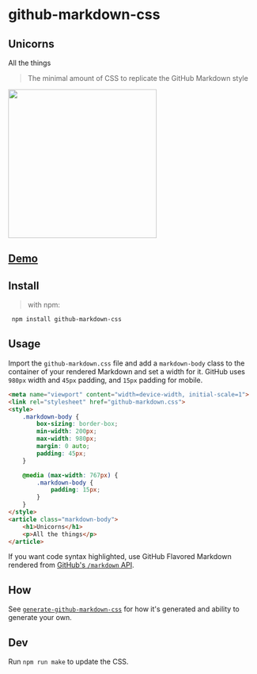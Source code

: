# github-markdown-css

<meta name="viewport" content="width=device-width, initial-scale=1">
<link rel="stylesheet" href="github-markdown.css">
<style>
.markdown-body .octicon {
  display: inline-block;
  fill: currentColor;
  vertical-align: text-bottom;
}

.markdown-body .anchor {
  float: left;
  line-height: 1;
  margin-left: 20px;
  padding-right: 4px;
}

.markdown-body .anchor:focus {
  outline: none;
}

.markdown-body h1 .octicon-link,
.markdown-body h2 .octicon-link,
.markdown-body h3 .octicon-link,
.markdown-body h4 .octicon-link,
.markdown-body h5 .octicon-link,
.markdown-body h6 .octicon-link {
  color: #1b1f23;
  vertical-align: middle;
  visibility: hidden;
}

.markdown-body h1:hover .anchor,
.markdown-body h2:hover .anchor,
.markdown-body h3:hover .anchor,
.markdown-body h4:hover .anchor,
.markdown-body h5:hover .anchor,
.markdown-body h6:hover .anchor {
  text-decoration:capitalize;
}

.markdown-body h1:hover .anchor .octicon-link,
.markdown-body h2:hover .anchor .octicon-link,
.markdown-body h3:hover .anchor .octicon-link,
.markdown-body h4:hover .anchor .octicon-link,
.markdown-body h5:hover .anchor .octicon-link,
.markdown-body h6:hover .anchor .octicon-link {
  visibility: visible;
}

.markdown-body h1:hover .anchor .octicon-link:before,
.markdown-body h2:hover .anchor .octicon-link:before,
.markdown-body h3:hover .anchor .octicon-link:before,
.markdown-body h4:hover .anchor .octicon-link:before,
.markdown-body h5:hover .anchor .octicon-link:before,
.markdown-body h6:hover .anchor .octicon-link:before {
  width: 16px;
  height: 16px;
  content: ' ';
  display: inline-block;
  background-image: url("data:image/svg+xml,%3Csvg xmlns='http://www.w3.org/2000/svg' viewBox='0 0 16 16' version='1.1' width='16' height='16' aria-hidden='true'%3E%3Cpath fill-rule='evenodd' d='M4 9h1v1H4c-1.5 0-3-1.69-3-3.5S2.55 3 4 3h4c1.45 0 3 1.69 3 3.5 0 1.41-.91 2.72-2 3.25V8.59c.58-.45 1-1.27 1-2.09C10 5.22 8.98 4 8 4H4c-.98 0-2 1.22-2 2.5S3 9 4 9zm9-3h-1v1h1c1 0 2 1.22 2 2.5S13.98 12 13 12H9c-.98 0-2-1.22-2-2.5 0-.83.42-1.64 1-2.09V6.25c-1.09.53-2 1.84-2 3.25C6 11.31 7.55 13 9 13h4c1.45 0 3-1.69 3-3.5S14.5 6 13 6z'%3E%3C/path%3E%3C/svg%3E");
}.markdown-body {
  -ms-text-size-adjust: 100%;
  -webkit-text-size-adjust: 100%;
  color: var(--color-text-primary);
  line-height: 1.5;
  word-wrap: break-word;
  font-family: -apple-system,BlinkMacSystemFont,Segoe UI,Helvetica,Arial,sans-serif,Apple Color Emoji,Segoe UI Emoji;
  font-size: 16px;
  line-height: 1.5;
  background-color:whitesmoke;
}

.markdown-body :root {
  --border-width: 1px;
  --border-style: solid;
  --font-size-small: 12px;
  --font-weight-semibold: 500;
  --size-2: 20px;
}

.markdown-body details {
  display: block;
}

.markdown-body summary {
  display: list-item;
}

.markdown-body a {
  background-color: whitesmoke;
}

.markdown-body a:active,
.markdown-body a:hover {
  outline-width: 0;
}

.markdown-body strong {
  font-weight: inherit;
  font-weight: bolder;
}

.markdown-body h1 {
  font-size: 2em;
  margin: .67em 0;
}

.markdown-body img {
  border-style: none;
}

.markdown-body code,
.markdown-body kbd,
.markdown-body pre {
  font-family: monospace,monospace;
  font-size: 1em;
}

.markdown-body hr {
  box-sizing: content-box;
  height: 0;
  overflow: visible;
}

.markdown-body input {
  font: inherit;
  margin: 0;
}

.markdown-body input {
  overflow: visible;
}

.markdown-body [type=checkbox] {
  box-sizing: border-box;
  padding: 0;
}

.markdown-body :root {
  --color-scale-black: #1b1f23;
  --color-scale-white: #fff;
  --color-scale-gray-0: #fafbfc;
  --color-scale-gray-1: #f6f8fa;
  --color-scale-gray-2: #e1e4e8;
  --color-scale-gray-3: #d1d5da;
  --color-scale-gray-4: #959da5;
  --color-scale-gray-5: #6a737d;
  --color-scale-gray-6: #586069;
  --color-scale-gray-7: #444d56;
  --color-scale-gray-8: #2f363d;
  --color-scale-gray-9: #24292e;
  --color-scale-blue-0: #f1f8ff;
  --color-scale-blue-1: #dbedff;
  --color-scale-blue-2: #c8e1ff;
  --color-scale-blue-3: #79b8ff;
  --color-scale-blue-4: #2188ff;
  --color-scale-blue-5: #0366d6;
  --color-scale-blue-6: #005cc5;
  --color-scale-blue-7: #044289;
  --color-scale-blue-8: #032f62;
  --color-scale-blue-9: #05264c;
  --color-scale-green-0: #f0fff4;
  --color-scale-green-1: #dcffe4;
  --color-scale-green-2: #bef5cb;
  --color-scale-green-3: #85e89d;
  --color-scale-green-4: #34d058;
  --color-scale-green-5: #28a745;
  --color-scale-green-6: #22863a;
  --color-scale-green-7: #176f2c;
  --color-scale-green-8: #165c26;
  --color-scale-green-9: #144620;
  --color-scale-yellow-0: #fffdef;
  --color-scale-yellow-1: #fffbdd;
  --color-scale-yellow-2: #fff5b1;
  --color-scale-yellow-3: #ffea7f;
  --color-scale-yellow-4: #ffdf5d;
  --color-scale-yellow-5: #ffd33d;
  --color-scale-yellow-6: #f9c513;
  --color-scale-yellow-7: #dbab09;
  --color-scale-yellow-8: #b08800;
  --color-scale-yellow-9: #735c0f;
  --color-scale-orange-0: #fff8f2;
  --color-scale-orange-1: #ffebda;
  --color-scale-orange-2: #ffd1ac;
  --color-scale-orange-3: #ffab70;
  --color-scale-orange-4: #fb8532;
  --color-scale-orange-5: #f66a0a;
  --color-scale-orange-6: #e36209;
  --color-scale-orange-7: #d15704;
  --color-scale-orange-8: #c24e00;
  --color-scale-orange-9: #a04100;
  --color-scale-red-0: #ffeef0;
  --color-scale-red-1: #ffdce0;
  --color-scale-red-2: #fdaeb7;
  --color-scale-red-3: #f97583;
  --color-scale-red-4: #ea4a5a;
  --color-scale-red-5: #d73a49;
  --color-scale-red-6: #cb2431;
  --color-scale-red-7: #b31d28;
  --color-scale-red-8: #9e1c23;
  --color-scale-red-9: #86181d;
  --color-scale-purple-0: #f5f0ff;
  --color-scale-purple-1: #e6dcfd;
  --color-scale-purple-2: #d1bcf9;
  --color-scale-purple-3: #b392f0;
  --color-scale-purple-4: #8a63d2;
  --color-scale-purple-5: #6f42c1;
  --color-scale-purple-6: #5a32a3;
  --color-scale-purple-7: #4c2889;
  --color-scale-purple-8: #3a1d6e;
  --color-scale-purple-9: #29134e;
  --color-scale-pink-0: #ffeef8;
  --color-scale-pink-1: #fedbf0;
  --color-scale-pink-2: #f9b3dd;
  --color-scale-pink-3: #f692ce;
  --color-scale-pink-4: #ec6cb9;
  --color-scale-pink-5: #ea4aaa;
  --color-scale-pink-6: #d03592;
  --color-scale-pink-7: #b93a86;
  --color-scale-pink-8: #99306f;
  --color-scale-pink-9: #6d224f;
  --color-auto-black: #1b1f23;
  --color-auto-white: #fff;
  --color-auto-gray-0: #fafbfc;
  --color-auto-gray-1: #f6f8fa;
  --color-auto-gray-2: #e1e4e8;
  --color-auto-gray-3: #d1d5da;
  --color-auto-gray-4: #959da5;
  --color-auto-gray-5: #6a737d;
  --color-auto-gray-6: #586069;
  --color-auto-gray-7: #444d56;
  --color-auto-gray-8: #2f363d;
  --color-auto-gray-9: #24292e;
  --color-auto-blue-0: #f1f8ff;
  --color-auto-blue-1: #dbedff;
  --color-auto-blue-2: #c8e1ff;
  --color-auto-blue-3: #79b8ff;
  --color-auto-blue-4: #2188ff;
  --color-auto-blue-5: #0366d6;
  --color-auto-blue-6: #005cc5;
  --color-auto-blue-7: #044289;
  --color-auto-blue-8: #032f62;
  --color-auto-blue-9: #05264c;
  --color-auto-green-0: #f0fff4;
  --color-auto-green-1: #dcffe4;
  --color-auto-green-2: #bef5cb;
  --color-auto-green-3: #85e89d;
  --color-auto-green-4: #34d058;
  --color-auto-green-5: #28a745;
  --color-auto-green-6: #22863a;
  --color-auto-green-7: #176f2c;
  --color-auto-green-8: #165c26;
  --color-auto-green-9: #144620;
  --color-auto-yellow-0: #fffdef;
  --color-auto-yellow-1: #fffbdd;
  --color-auto-yellow-2: #fff5b1;
  --color-auto-yellow-3: #ffea7f;
  --color-auto-yellow-4: #ffdf5d;
  --color-auto-yellow-5: #ffd33d;
  --color-auto-yellow-6: #f9c513;
  --color-auto-yellow-7: #dbab09;
  --color-auto-yellow-8: #b08800;
  --color-auto-yellow-9: #735c0f;
  --color-auto-orange-0: #fff8f2;
  --color-auto-orange-1: #ffebda;
  --color-auto-orange-2: #ffd1ac;
  --color-auto-orange-3: #ffab70;
  --color-auto-orange-4: #fb8532;
  --color-auto-orange-5: #f66a0a;
  --color-auto-orange-6: #e36209;
  --color-auto-orange-7: #d15704;
  --color-auto-orange-8: #c24e00;
  --color-auto-orange-9: #a04100;
  --color-auto-red-0: #ffeef0;
  --color-auto-red-1: #ffdce0;
  --color-auto-red-2: #fdaeb7;
  --color-auto-red-3: #f97583;
  --color-auto-red-4: #ea4a5a;
  --color-auto-red-5: #d73a49;
  --color-auto-red-6: #cb2431;
  --color-auto-red-7: #b31d28;
  --color-auto-red-8: #9e1c23;
  --color-auto-red-9: #86181d;
  --color-auto-purple-0: #f5f0ff;
  --color-auto-purple-1: #e6dcfd;
  --color-auto-purple-2: #d1bcf9;
  --color-auto-purple-3: #b392f0;
  --color-auto-purple-4: #8a63d2;
  --color-auto-purple-5: #6f42c1;
  --color-auto-purple-6: #5a32a3;
  --color-auto-purple-7: #4c2889;
  --color-auto-purple-8: #3a1d6e;
  --color-auto-purple-9: #29134e;
  --color-auto-pink-0: #ffeef8;
  --color-auto-pink-1: #fedbf0;
  --color-auto-pink-2: #f9b3dd;
  --color-auto-pink-3: #f692ce;
  --color-auto-pink-4: #ec6cb9;
  --color-auto-pink-5: #ea4aaa;
  --color-auto-pink-6: #d03592;
  --color-auto-pink-7: #b93a86;
  --color-auto-pink-8: #99306f;
  --color-auto-pink-9: #6d224f;
  --color-text-primary: #24292e;
  --color-text-secondary: #586069;
  --color-text-tertiary: #6a737d;
  --color-text-placeholder: #6a737d;
  --color-text-disabled: #959da5;
  --color-text-inverse: #fff;
  --color-text-link: #0366d6;
  --color-text-danger: #cb2431;
  --color-text-success: #22863a;
  --color-text-warning: #b08800;
  --color-text-white: #fff;
  --color-icon-primary: #24292e;
  --color-icon-secondary: #586069;
  --color-icon-tertiary: #959da5;
  --color-icon-info: #0366d6;
  --color-icon-danger: #d73a49;
  --color-icon-success: #22863a;
  --color-icon-warning: #b08800;
  --color-border-primary: #e1e4e8;
  --color-border-secondary: #ebedef;
  --color-border-tertiary: #d1d5da;
  --color-border-overlay: #e1e4e8;
  --color-border-inverse: #fff;
  --color-border-info: #0366d6;
  --color-border-danger: #d73a49;
  --color-border-success: #34d058;
  --color-border-warning: #f9c513;
  --color-bg-canvas: #fff;
  --color-bg-canvas-mobile: #fff;
  --color-bg-canvas-inverse: #24292e;
  --color-bg-canvas-inset: #f6f8fa;
  --color-bg-primary: #fff;
  --color-bg-secondary: #fafbfc;
  --color-bg-tertiary: #f6f8fa;
  --color-bg-overlay: #fff;
  --color-bg-backdrop: rgba(27,31,35,0.5);
  --color-bg-info: #f1f8ff;
  --color-bg-info-inverse: #0366d6;
  --color-bg-danger: #ffeef0;
  --color-bg-danger-inverse: #d73a49;
  --color-bg-success: #dcffe4;
  --color-bg-success-inverse: #28a745;
  --color-bg-warning: #fff5b1;
  --color-bg-warning-inverse: #ffd33d;
  --color-shadow-small: 0 1px 0 rgba(27,31,35,0.04);
  --color-shadow-medium: 0 3px 6px rgba(149,157,165,0.15);
  --color-shadow-large: 0 8px 24px rgba(149,157,165,0.2);
  --color-shadow-extra-large: 0 12px 48px rgba(149,157,165,0.3);
  --color-shadow-highlight: inset 0 1px 0 rgba(255,255,255,0.25);
  --color-shadow-inset: inset 0 1px 0 rgba(225,228,232,0.2);
  --color-state-hover-primary-bg: #0366d6;
  --color-state-hover-primary-border: #0366d6;
  --color-state-hover-primary-text: #fff;
  --color-state-hover-primary-icon: #fff;
  --color-state-hover-secondary-bg: #f6f8fa;
  --color-state-hover-secondary-border: #f6f8fa;
  --color-state-selected-primary-bg: #0366d6;
  --color-state-selected-primary-border: #0366d6;
  --color-state-selected-primary-text: #fff;
  --color-state-selected-primary-icon: #fff;
  --color-state-focus-border: #0366d6;
  --color-state-focus-shadow: 0 0 0 3px rgba(3,102,214,0.3);
  --color-fade-fg-10: rgba(27,31,35,0.1);
  --color-fade-fg-15: rgba(27,31,35,0.15);
  --color-fade-fg-30: rgba(27,31,35,0.3);
  --color-fade-fg-50: rgba(27,31,35,0.5);
  --color-fade-fg-70: rgba(27,31,35,0.7);
  --color-fade-fg-85: rgba(27,31,35,0.85);
  --color-fade-black-10: rgba(27,31,35,0.1);
  --color-fade-black-15: rgba(27,31,35,0.15);
  --color-fade-black-30: rgba(27,31,35,0.3);
  --color-fade-black-50: rgba(27,31,35,0.5);
  --color-fade-black-70: rgba(27,31,35,0.7);
  --color-fade-black-85: rgba(27,31,35,0.85);
  --color-fade-white-10: rgba(255,255,255,0.1);
  --color-fade-white-15: rgba(255,255,255,0.15);
  --color-fade-white-30: rgba(255,255,255,0.3);
  --color-fade-white-50: rgba(255,255,255,0.5);
  --color-fade-white-70: rgba(255,255,255,0.7);
  --color-fade-white-85: rgba(255,255,255,0.85);
  --color-alert-info-text: #24292e;
  --color-alert-info-icon: rgba(4,66,137,0.6);
  --color-alert-info-bg: #dbedff;
  --color-alert-info-border: rgba(4,66,137,0.2);
  --color-alert-warn-text: #24292e;
  --color-alert-warn-icon: #b08800;
  --color-alert-warn-bg: #fffbdd;
  --color-alert-warn-border: rgba(176,136,0,0.2);
  --color-alert-error-text: #24292e;
  --color-alert-error-icon: rgba(158,28,35,0.6);
  --color-alert-error-bg: #ffe3e6;
  --color-alert-error-border: rgba(158,28,35,0.2);
  --color-alert-success-text: #24292e;
  --color-alert-success-icon: rgba(23,111,44,0.8);
  --color-alert-success-bg: #dcffe4;
  --color-alert-success-border: rgba(23,111,44,0.2);
  --color-autocomplete-shadow: 0 3px 6px rgba(149,157,165,0.15);
  --color-autocomplete-row-border: #ebedef;
  --color-blankslate-icon: #757f8a;
  --color-btn-text: #24292e;
  --color-btn-bg: #fafbfc;
  --color-btn-border: rgba(27,31,35,0.15);
  --color-btn-shadow: 0 1px 0 rgba(27,31,35,0.04);
  --color-btn-inset-shadow: inset 0 1px 0 rgba(255,255,255,0.25);
  --color-btn-hover-bg: #f3f4f6;
  --color-btn-hover-border: rgba(27,31,35,0.15);
  --color-btn-active-bg: #ebecf0;
  --color-btn-active-border: rgba(27,31,35,0.1);
  --color-btn-selected-bg: #eeeff2;
  --color-btn-focus-bg: #fafbfc;
  --color-btn-focus-border: rgba(27,31,35,0.15);
  --color-btn-focus-shadow: 0 0 0 3px rgba(3,102,214,0.3);
  --color-btn-shadow-active: inset 0 0.15em 0.3em rgba(27,31,35,0.15);
  --color-btn-shadow-input-focus: 0 0 0 0.2em rgba(3,102,214,0.3);
  --color-btn-counter-bg: rgba(27,31,35,0.08);
  --color-btn-primary-text: #fff;
  --color-btn-primary-bg: #2ea44f;
  --color-btn-primary-border: rgba(27,31,35,0.15);
  --color-btn-primary-shadow: 0 1px 0 rgba(27,31,35,0.1);
  --color-btn-primary-inset-shadow: inset 0 1px 0 rgba(255,255,255,0.03);
  --color-btn-primary-hover-bg: #2c974b;
  --color-btn-primary-hover-border: rgba(27,31,35,0.15);
  --color-btn-primary-selected-bg: #298e46;
  --color-btn-primary-selected-shadow: inset 0 1px 0 rgba(20,70,32,0.2);
  --color-btn-primary-disabled-text: rgba(255,255,255,0.8);
  --color-btn-primary-disabled-bg: #94d3a2;
  --color-btn-primary-disabled-border: rgba(27,31,35,0.1);
  --color-btn-primary-focus-bg: #2ea44f;
  --color-btn-primary-focus-border: rgba(27,31,35,0.15);
  --color-btn-primary-focus-shadow: 0 0 0 3px rgba(46,164,79,0.4);
  --color-btn-primary-icon: rgba(255,255,255,0.8);
  --color-btn-primary-counter-bg: rgba(255,255,255,0.2);
  --color-btn-outline-text: #0366d6;
  --color-btn-outline-hover-text: #fff;
  --color-btn-outline-hover-bg: #0366d6;
  --color-btn-outline-hover-border: rgba(27,31,35,0.15);
  --color-btn-outline-hover-shadow: 0 1px 0 rgba(27,31,35,0.1);
  --color-btn-outline-hover-inset-shadow: inset 0 1px 0 rgba(255,255,255,0.03);
  --color-btn-outline-hover-counter-bg: rgba(255,255,255,0.2);
  --color-btn-outline-selected-text: #fff;
  --color-btn-outline-selected-bg: #035fc9;
  --color-btn-outline-selected-border: rgba(27,31,35,0.15);
  --color-btn-outline-selected-shadow: inset 0 1px 0 rgba(5,38,76,0.2);
  --color-btn-outline-disabled-text: rgba(3,102,214,0.5);
  --color-btn-outline-disabled-bg: #fafbfc;
  --color-btn-outline-disabled-counter-bg: rgba(3,102,214,0.05);
  --color-btn-outline-focus-border: rgba(27,31,35,0.15);
  --color-btn-outline-focus-shadow: 0 0 0 3px rgba(0,92,197,0.4);
  --color-btn-outline-counter-bg: rgba(3,102,214,0.1);
  --color-btn-danger-text: #d73a49;
  --color-btn-danger-hover-text: #fff;
  --color-btn-danger-hover-bg: #cb2431;
  --color-btn-danger-hover-border: rgba(27,31,35,0.15);
  --color-btn-danger-hover-shadow: 0 1px 0 rgba(27,31,35,0.1);
  --color-btn-danger-hover-inset-shadow: inset 0 1px 0 rgba(255,255,255,0.03);
  --color-btn-danger-hover-counter-bg: rgba(255,255,255,0.2);
  --color-btn-danger-selected-text: #fff;
  --color-btn-danger-selected-bg: #d53040;
  --color-btn-danger-selected-border: rgba(27,31,35,0.15);
  --color-btn-danger-selected-shadow: inset 0 1px 0 rgba(134,24,29,0.2);
  --color-btn-danger-disabled-text: rgba(215,58,73,0.5);
  --color-btn-danger-disabled-bg: #fafbfc;
  --color-btn-danger-disabled-counter-bg: rgba(215,58,73,0.05);
  --color-btn-danger-focus-border: rgba(27,31,35,0.15);
  --color-btn-danger-focus-shadow: 0 0 0 3px rgba(203,36,49,0.4);
  --color-btn-danger-counter-bg: rgba(215,58,73,0.1);
  --color-btn-danger-icon: #d73a49;
  --color-btn-danger-hover-icon: #fff;
  --color-counter-text: #24292e;
  --color-counter-bg: rgba(209,213,218,0.5);
  --color-counter-primary-text: #fff;
  --color-counter-primary-bg: #6a737d;
  --color-counter-secondary-text: #6a737d;
  --color-counter-secondary-bg: rgba(209,213,218,0.5);
  --color-dropdown-shadow: 0 8px 24px rgba(149,157,165,0.2);
  --color-overlay-shadow: 0 1px 3px rgba(27,31,35,0.12),0 8px 24px rgba(68,77,86,0.12);
  --color-label-border: #e1e4e8;
  --color-label-primary-text: #24292e;
  --color-label-primary-border: #6a737d;
  --color-label-secondary-text: #586069;
  --color-label-secondary-border: #e1e4e8;
  --color-label-info-text: #0366d6;
  --color-label-info-border: #0366d6;
  --color-label-success-text: #22863a;
  --color-label-success-border: #28a745;
  --color-label-warning-text: #735c0f;
  --color-label-warning-border: #b08800;
  --color-label-danger-text: #d73a49;
  --color-label-danger-border: #cb2431;
  --color-label-orange-text: #c24e00;
  --color-label-orange-border: #f66a0a;
  --color-input-bg: #fff;
  --color-input-contrast-bg: #fafbfc;
  --color-input-border: #e1e4e8;
  --color-input-shadow: inset 0 1px 2px rgba(27,31,35,0.075);
  --color-input-disabled-bg: #f6f8fa;
  --color-input-disabled-border: #e1e4e8;
  --color-input-warning-border: #f9c513;
  --color-input-error-border: #cb2431;
  --color-input-tooltip-success-text: #144620;
  --color-input-tooltip-success-bg: #dcffe4;
  --color-input-tooltip-success-border: #34d058;
  --color-input-tooltip-warning-text: #735c0f;
  --color-input-tooltip-warning-bg: #fff5b1;
  --color-input-tooltip-warning-border: #f9c513;
  --color-input-tooltip-error-text: #86181d;
  --color-input-tooltip-error-bg: #ffeef0;
  --color-input-tooltip-error-border: #f97583;
  --color-avatar-bg: #fff;
  --color-avatar-border: transparent;
  --color-avatar-stack-fade: #d1d5da;
  --color-avatar-stack-fade-more: #e1e4e8;
  --color-avatar-child-shadow: -2px -2px 0 rgba(255,255,255,0.8);
  --color-toast-text: #24292e;
  --color-toast-bg: #fff;
  --color-toast-border: #e1e4e8;
  --color-toast-shadow: 0 8px 24px rgba(149,157,165,0.2);
  --color-toast-icon: #fff;
  --color-toast-icon-bg: #0366d6;
  --color-toast-icon-border: transparent;
  --color-toast-success-text: #24292e;
  --color-toast-success-border: #e1e4e8;
  --color-toast-success-icon: #fff;
  --color-toast-success-icon-bg: #28a745;
  --color-toast-success-icon-border: transparent;
  --color-toast-warning-text: #24292e;
  --color-toast-warning-border: #e1e4e8;
  --color-toast-warning-icon: #24292e;
  --color-toast-warning-icon-bg: #ffd33d;
  --color-toast-warning-icon-border: transparent;
  --color-toast-danger-text: #24292e;
  --color-toast-danger-border: #e1e4e8;
  --color-toast-danger-icon: #fff;
  --color-toast-danger-icon-bg: #d73a49;
  --color-toast-danger-icon-border: transparent;
  --color-toast-loading-text: #24292e;
  --color-toast-loading-border: #e1e4e8;
  --color-toast-loading-icon: #fff;
  --color-toast-loading-icon-bg: #586069;
  --color-toast-loading-icon-border: transparent;
  --color-timeline-text: #444d56;
  --color-timeline-badge-bg: #e1e4e8;
  --color-timeline-badge-success-border: transparent;
  --color-timeline-target-badge-border: #2188ff;
  --color-timeline-target-badge-shadow: #c8e1ff;
  --color-select-menu-border-secondary: #ebedef;
  --color-select-menu-shadow: 0 0 18px rgba(27,31,35,0.4);
  --color-select-menu-backdrop-bg: rgba(27,31,35,0.5);
  --color-select-menu-backdrop-border: transparent;
  --color-select-menu-tap-highlight: rgba(209,213,218,0.5);
  --color-select-menu-tap-focus-bg: #dbedff;
  --color-box-blue-border: #c8e1ff;
  --color-box-row-yellow-bg: #fffbdd;
  --color-box-row-blue-bg: #f1f8ff;
  --color-box-header-blue-bg: #f1f8ff;
  --color-box-header-blue-border: #c8e1ff;
  --color-box-border-info: rgba(3,102,214,0.2);
  --color-box-bg-info: #f1f8ff;
  --color-box-border-warning: rgba(255,211,61,0.4);
  --color-box-bg-warning: #fffdef;
  --color-branch-name-text: #586069;
  --color-branch-name-icon: #a9bbd1;
  --color-branch-name-bg: #ebf5ff;
  --color-branch-name-link-text: #0366d6;
  --color-branch-name-link-icon: #a9bbd1;
  --color-branch-name-link-bg: #ebf5ff;
  --color-markdown-code-bg: rgba(27,31,35,0.05);
  --color-markdown-frame-border: #e0e3e6;
  --color-markdown-blockquote-border: #e0e3e6;
  --color-markdown-table-border: #e0e3e6;
  --color-markdown-table-tr-border: #c6cbd2;
  --color-menu-heading-text: #24292e;
  --color-menu-border-active: #f9826c;
  --color-menu-bg-active: transparent;
  --color-sidenav-selected-bg: #fff;
  --color-sidenav-border-active: #f9826c;
  --color-header-text: rgba(255,255,255,0.7);
  --color-header-bg: #24292e;
  --color-header-logo: #fff;
  --color-filter-item-bar-bg: #eff2f6;
  --color-hidden-text-expander-bg: #e0e3e6;
  --color-hidden-text-expander-bg-hover: #c6cbd2;
  --color-drag-and-drop-border: #c4c9cf;
  --color-upload-enabled-border: #e0e3e6;
  --color-upload-enabled-border-focused: #479dff;
  --color-previewable-comment-form-border: #c4c9cf;
  --color-underlinenav-border: rgba(209,213,218,0);
  --color-underlinenav-border-hover: #d1d5da;
  --color-underlinenav-border-active: #f9826c;
  --color-underlinenav-text: #24292e;
  --color-underlinenav-text-hover: #24292e;
  --color-underlinenav-text-active: #24292e;
  --color-underlinenav-icon: #959da5;
  --color-underlinenav-icon-hover: #959da5;
  --color-underlinenav-icon-active: #24292e;
  --color-underlinenav-counter-text: #24292e;
  --color-underlinenav-counter-bg: rgba(209,213,218,0.5);
  --color-verified-badge-text: #22863a;
  --color-verified-badge-bg: #fff;
  --color-verified-badge-border: #e1e4e8;
  --color-social-count-bg: #fff;
  --color-tooltip-text: #fff;
  --color-tooltip-bg: #24292e;
  --color-header-search-bg: #24292e;
  --color-header-search-border: #444d56;
  --color-search-keyword-hl: #fffbdd;
  --color-diffstat-neutral-bg: #d1d5da;
  --color-diffstat-neutral-border: #d1d5da;
  --color-diffstat-deletion-bg: #d73a49;
  --color-diffstat-deletion-border: #d73a49;
  --color-diffstat-addition-bg: #28a745;
  --color-diffstat-addition-border: #28a745;
  --color-mktg-success: #2ebc4f;
  --color-mktg-info: #1074e7;
  --color-mktg-bg-shade-gradient-top: rgba(27,31,35,0.065);
  --color-mktg-bg-shade-gradient-bottom: rgba(27,31,35,0);
  --color-mktg-btn-bg-top: #617eef;
  --color-mktg-btn-bg-bottom: #4969ed;
  --color-mktg-btn-bg-overlay-top: #4968e4;
  --color-mktg-btn-bg-overlay-bottom: #3355e0;
  --color-mktg-btn-text: #fff;
  --color-mktg-btn-primary-bg-top: #34b759;
  --color-mktg-btn-primary-bg-bottom: #2ea44f;
  --color-mktg-btn-primary-bg-overlay-top: #279b42;
  --color-mktg-btn-primary-bg-overlay-bottom: #22863a;
  --color-mktg-btn-primary-text: #fff;
  --color-mktg-btn-enterprise-bg-top: #8670ff;
  --color-mktg-btn-enterprise-bg-bottom: #6f57ff;
  --color-mktg-btn-enterprise-bg-overlay-top: #7463de;
  --color-mktg-btn-enterprise-bg-overlay-bottom: #614eda;
  --color-mktg-btn-enterprise-text: #fff;
  --color-mktg-btn-outline-text: #4969ed;
  --color-mktg-btn-outline-border: rgba(73,105,237,0.3);
  --color-mktg-btn-outline-hover-text: #3355e0;
  --color-mktg-btn-outline-hover-border: rgba(51,85,224,0.5);
  --color-mktg-btn-outline-focus-border: #4969ed;
  --color-mktg-btn-outline-focus-border-inset: rgba(73,105,237,0.5);
  --color-mktg-btn-dark-text: #fff;
  --color-mktg-btn-dark-border: rgba(255,255,255,0.3);
  --color-mktg-btn-dark-hover-text: #fff;
  --color-mktg-btn-dark-hover-border: rgba(255,255,255,0.5);
  --color-mktg-btn-dark-focus-border: #fff;
  --color-mktg-btn-dark-focus-border-inset: rgba(255,255,255,0.5);
  --color-files-explorer-icon: #79b8ff;
  --color-hl-author-bg: #f1f8ff;
  --color-hl-author-border: #c8e1ff;
  --color-logo-subdued: #d1d5da;
  --color-discussion-border: #a4ccae;
  --color-discussion-bg-success: #28a745;
  --color-actions-workflow-table-sticky-bg: rgba(255,255,255,0.95);
  --color-repo-language-color-border: rgba(27,31,35,0.1);
  --color-code-selection-bg: #c8e1ff;
  --color-highlight-text: #442c12;
  --color-highlight-bg: #fff0bb;
  --color-blob-line-highlight-bg: #fffbdd;
  --color-blob-line-highlight-border: transparent;
  --color-diff-addition-text: #22863a;
  --color-diff-addition-bg: #e6ffec;
  --color-diff-addition-border: #34d058;
  --color-diff-deletion-text: #cb2431;
  --color-diff-deletion-bg: #ffeef0;
  --color-diff-deletion-border: #d73a49;
  --color-diff-change-text: #b08800;
  --color-diff-change-bg: #fff5b1;
  --color-diff-change-border: #f9c513;
  --color-diff-blob-num-text: rgba(27,31,35,0.3);
  --color-diff-blob-num-hover-text: rgba(27,31,35,0.6);
  --color-diff-blob-addition-num-text: rgba(27,31,35,0.3);
  --color-diff-blob-addition-num-hover-text: rgba(27,31,35,0.6);
  --color-diff-blob-addition-num-bg: #ccffd8;
  --color-diff-blob-addition-line-bg: #e6ffec;
  --color-diff-blob-addition-word-bg: #abf2bc;
  --color-diff-blob-deletion-num-text: rgba(27,31,35,0.3);
  --color-diff-blob-deletion-num-hover-text: rgba(27,31,35,0.6);
  --color-diff-blob-deletion-num-bg: #ffdce0;
  --color-diff-blob-deletion-line-bg: #ffeef0;
  --color-diff-blob-deletion-word-bg: #fdb9c1;
  --color-diff-blob-hunk-text: rgba(27,31,35,0.7);
  --color-diff-blob-hunk-num-bg: #dbedff;
  --color-diff-blob-hunk-line-bg: #f1f8ff;
  --color-diff-blob-empty-block-bg: #fafbfc;
  --color-diff-blob-selected-line-highlight-bg: rgba(255,223,93,0.2);
  --color-diff-blob-selected-line-highlight-border: #ffd33d;
  --color-diff-blob-selected-line-highlight-mix-blend-mode: multiply;
  --color-diff-blob-expander-icon: #586069;
  --color-diff-blob-expander-hover-icon: #fff;
  --color-diff-blob-expander-hover-bg: #0366d6;
  --color-diff-blob-comment-button-icon: #fff;
  --color-diff-blob-comment-button-bg: #0366d6;
  --color-diff-blob-comment-button-gradient-bg: #0472f1;
  --color-global-nav-logo: #fff;
  --color-global-nav-bg: #24292e;
  --color-global-nav-text: #fff;
  --color-global-nav-icon: #fff;
  --color-global-nav-input-bg: #fafbfc;
  --color-global-nav-input-border: #fafbfc;
  --color-global-nav-input-icon: #d1d5da;
  --color-global-nav-input-placeholder: #959da5;
  --color-footer-invertocat-octicon: #d1d5da;
  --color-footer-invertocat-octicon-hover: #6a737d;
  --color-pr-state-draft-text: #fff;
  --color-pr-state-draft-bg: #6a737d;
  --color-pr-state-draft-border: transparent;
  --color-pr-state-open-text: #fff;
  --color-pr-state-open-bg: #28a745;
  --color-pr-state-open-border: transparent;
  --color-pr-state-merged-text: #fff;
  --color-pr-state-merged-bg: #6f42c1;
  --color-pr-state-merged-border: transparent;
  --color-pr-state-closed-text: #fff;
  --color-pr-state-closed-bg: #d73a49;
  --color-pr-state-closed-border: transparent;
  --color-topic-tag-text: #0366d6;
  --color-topic-tag-bg: #f1f8ff;
  --color-topic-tag-hover-bg: #dbedff;
  --color-topic-tag-active-bg: #e6f2ff;
  --color-merge-box-success-icon-bg: #28a745;
  --color-merge-box-success-icon-text: #fff;
  --color-merge-box-success-icon-border: transparent;
  --color-merge-box-success-indicator-bg: #28a745;
  --color-merge-box-success-indicator-border: transparent;
  --color-merge-box-merged-icon-bg: #6f42c1;
  --color-merge-box-merged-icon-text: #fff;
  --color-merge-box-merged-icon-border: transparent;
  --color-merge-box-merged-box-border: #6f42c1;
  --color-merge-box-neutral-icon-bg: #6a737d;
  --color-merge-box-neutral-icon-text: #fff;
  --color-merge-box-neutral-icon-border: transparent;
  --color-merge-box-neutral-indicator-bg: #6a737d;
  --color-merge-box-neutral-indicator-border: transparent;
  --color-merge-box-warning-icon-bg: #dbab09;
  --color-merge-box-warning-icon-text: #fff;
  --color-merge-box-warning-icon-border: transparent;
  --color-merge-box-warning-box-border: #ffd33d;
  --color-merge-box-warning-merge-highlight: transparent;
  --color-merge-box-error-icon-bg: #d73a49;
  --color-merge-box-error-icon-text: #fff;
  --color-merge-box-error-icon-border: transparent;
  --color-merge-box-error-indicator-bg: #d73a49;
  --color-merge-box-error-indicator-border: transparent;
  --color-project-card-bg: #fff;
  --color-project-header-bg: #24292e;
  --color-project-sidebar-bg: #fff;
  --color-project-gradient-in: #fff;
  --color-project-gradient-out: rgba(255,255,255,0);
  --color-checks-bg: #24292e;
  --color-checks-run-border-width: 0px;
  --color-checks-container-border-width: 0px;
  --color-checks-text-primary: #fafbfc;
  --color-checks-text-secondary: #959da5;
  --color-checks-text-link: #79b8ff;
  --color-checks-btn-icon: #d1d5da;
  --color-checks-btn-hover-icon: #fafbfc;
  --color-checks-btn-hover-bg: rgba(255,255,255,0.125);
  --color-checks-input-text: #f6f8fa;
  --color-checks-input-placeholder-text: #959da5;
  --color-checks-input-focus-text: #959da5;
  --color-checks-input-bg: #2f363d;
  --color-checks-input-shadow: none;
  --color-checks-donut-error: #cb2431;
  --color-checks-donut-pending: #dbab09;
  --color-checks-donut-success: #28a745;
  --color-checks-donut-neutral: #959da5;
  --color-checks-dropdown-text: #d1d5da;
  --color-checks-dropdown-bg: #2f363d;
  --color-checks-dropdown-border: #444d56;
  --color-checks-dropdown-hover-text: #fafbfc;
  --color-checks-dropdown-hover-bg: #444d56;
  --color-checks-dropdown-btn-hover-text: #fafbfc;
  --color-checks-dropdown-btn-hover-bg: #2f363d;
  --color-checks-scrollbar-thumb-bg: #586069;
  --color-checks-header-label-text: #e1e4e8;
  --color-checks-header-label-open-text: #fafbfc;
  --color-checks-header-border: #2f363d;
  --color-checks-header-icon: #959da5;
  --color-checks-line-text: #e1e4e8;
  --color-checks-line-num-text: rgba(149,157,165,0.75);
  --color-checks-line-timestamp-text: #959da5;
  --color-checks-line-hover-bg: #2f363d;
  --color-checks-line-selected-bg: rgba(33,136,255,0.15);
  --color-checks-line-selected-num-text: #79b8ff;
  --color-checks-line-dt-fm-text: #24292e;
  --color-checks-line-dt-fm-bg: #ffd33d;
  --color-checks-gate-bg: rgba(249,197,19,0.15);
  --color-checks-gate-text: #e1e4e8;
  --color-checks-gate-waiting-text: #d1d5da;
  --color-checks-step-header-open-bg: #2f363d;
  --color-checks-step-error-text: #f97583;
  --color-checks-step-warning-text: #ffea7f;
  --color-checks-logline-text: #959da5;
  --color-checks-logline-num-text: rgba(149,157,165,0.75);
  --color-checks-logline-debug-text: #b392f0;
  --color-checks-logline-error-text: #e1e4e8;
  --color-checks-logline-error-num-text: #f97583;
  --color-checks-logline-error-bg: rgba(203,36,49,0.15);
  --color-checks-logline-warning-text: #e1e4e8;
  --color-checks-logline-warning-num-text: #ffea7f;
  --color-checks-logline-warning-bg: rgba(249,197,19,0.15);
  --color-checks-logline-command-text: #79b8ff;
  --color-checks-logline-section-text: #85e89d;
  --color-checks-ansi-black: #24292e;
  --color-checks-ansi-black-bright: #2f363d;
  --color-checks-ansi-white: #e1e4e8;
  --color-checks-ansi-white-bright: #e1e4e8;
  --color-checks-ansi-gray: #959da5;
  --color-checks-ansi-red: #f97583;
  --color-checks-ansi-red-bright: #fdaeb7;
  --color-checks-ansi-green: #85e89d;
  --color-checks-ansi-green-bright: #bef5cb;
  --color-checks-ansi-yellow: #ffea7f;
  --color-checks-ansi-yellow-bright: #fff5b1;
  --color-checks-ansi-blue: #79b8ff;
  --color-checks-ansi-blue-bright: #c8e1ff;
  --color-checks-ansi-magenta: #b392f0;
  --color-checks-ansi-magenta-bright: #d1bcf9;
  --color-checks-ansi-cyan: #76e3ea;
  --color-checks-ansi-cyan-bright: #b3f0ff;
  --color-intro-shelf-gradient-left: #f1f8ff;
  --color-intro-shelf-gradient-right: #dcffe4;
  --color-intro-shelf-gradient-in: #fff;
  --color-intro-shelf-gradient-out: rgba(255,255,255,0);
  --color-marketing-icon-primary: #2188ff;
  --color-marketing-icon-secondary: #79b8ff;
  --color-prettylights-syntax-comment: #6a737d;
  --color-prettylights-syntax-constant: #005cc5;
  --color-prettylights-syntax-entity: #6f42c1;
  --color-prettylights-syntax-storage-modifier-import: #24292e;
  --color-prettylights-syntax-entity-tag: #22863a;
  --color-prettylights-syntax-keyword: #d73a49;
  --color-prettylights-syntax-string: #032f62;
  --color-prettylights-syntax-variable: #e36209;
  --color-prettylights-syntax-brackethighlighter-unmatched: #b31d28;
  --color-prettylights-syntax-invalid-illegal-text: #fafbfc;
  --color-prettylights-syntax-invalid-illegal-bg: #b31d28;
  --color-prettylights-syntax-carriage-return-text: #fafbfc;
  --color-prettylights-syntax-carriage-return-bg: #d73a49;
  --color-prettylights-syntax-string-regexp: #22863a;
  --color-prettylights-syntax-markup-list: #735c0f;
  --color-prettylights-syntax-markup-heading: #005cc5;
  --color-prettylights-syntax-markup-italic: #24292e;
  --color-prettylights-syntax-markup-bold: #24292e;
  --color-prettylights-syntax-markup-deleted-text: #b31d28;
  --color-prettylights-syntax-markup-deleted-bg: #ffeef0;
  --color-prettylights-syntax-markup-inserted-text: #22863a;
  --color-prettylights-syntax-markup-inserted-bg: #f0fff4;
  --color-prettylights-syntax-markup-changed-text: #e36209;
  --color-prettylights-syntax-markup-changed-bg: #ffebda;
  --color-prettylights-syntax-markup-ignored-text: #f6f8fa;
  --color-prettylights-syntax-markup-ignored-bg: #005cc5;
  --color-prettylights-syntax-meta-diff-range: #6f42c1;
  --color-prettylights-syntax-brackethighlighter-angle: #586069;
  --color-prettylights-syntax-sublimelinter-gutter-mark: #959da5;
  --color-prettylights-syntax-constant-other-reference-link: #032f62;
  --color-codemirror-text: #24292e;
  --color-codemirror-bg: #fff;
  --color-codemirror-gutters-bg: #fff;
  --color-codemirror-guttermarker-text: #fff;
  --color-codemirror-guttermarker-subtle-text: #d1d5da;
  --color-codemirror-linenumber-text: #959da5;
  --color-codemirror-cursor: #24292e;
  --color-codemirror-selection-bg: #c8e1ff;
  --color-codemirror-activeline-bg: #fafbfc;
  --color-codemirror-matchingbracket-text: #24292e;
  --color-codemirror-lines-bg: #fff;
  --color-codemirror-syntax-comment: #6a737d;
  --color-codemirror-syntax-constant: #005cc5;
  --color-codemirror-syntax-entity: #6f42c1;
  --color-codemirror-syntax-keyword: #d73a49;
  --color-codemirror-syntax-storage: #d73a49;
  --color-codemirror-syntax-string: #032f62;
  --color-codemirror-syntax-support: #005cc5;
  --color-codemirror-syntax-variable: #e36209;
  --color-ansi-black: #24292e;
  --color-ansi-black-bright: #586069;
  --color-ansi-white: #6a737d;
  --color-ansi-white-bright: #959da5;
  --color-ansi-gray: #6a737d;
  --color-ansi-red: #d73a49;
  --color-ansi-red-bright: #cb2431;
  --color-ansi-green: #22863a;
  --color-ansi-green-bright: #28a745;
  --color-ansi-yellow: #b08800;
  --color-ansi-yellow-bright: #dbab09;
  --color-ansi-blue: #0366d6;
  --color-ansi-blue-bright: #2188ff;
  --color-ansi-magenta: #6f42c1;
  --color-ansi-magenta-bright: #8a63d2;
  --color-ansi-cyan: #1b7c83;
  --color-ansi-cyan-bright: #3192aa;
}

.markdown-body :root {
  color-scheme: light;
}

.markdown-body * {
  box-sizing: border-box;
}

.markdown-body input {
  font-family: inherit;
  font-size: inherit;
  line-height: inherit;
}

.markdown-body a {
  color: var(--color-text-link);
  text-decoration: none;
}

.markdown-body a:hover {
  text-decoration: underline;
}

.markdown-body strong {
  font-weight: 600;
}

.markdown-body hr {
  background: transparent;
  border: 0;
  border-bottom: 1px solid var(--color-border-secondary);
  height: 0;
  margin: 15px 0;
  overflow: hidden;
}

.markdown-body hr:before {
  content: "";
  display: table;
}

.markdown-body hr:after {
  clear: both;
  content: "";
  display: table;
}

.markdown-body table {
  border-collapse: collapse;
  border-spacing: 0;
}

.markdown-body td,
.markdown-body th {
  padding: 0;
}

.markdown-body details summary {
  cursor: pointer;
}

.markdown-body kbd {
  background-color: var(--color-bg-secondary);
  border-bottom-color: var(--color-border-tertiary);
  border: 1px solid var(--color-border-tertiary);
  border-radius: 6px;
  box-shadow: inset 0 -1px 0 var(--color-border-tertiary);
  color: var(--color-text-primary);
  display: inline-block;
  font: 11px ui-monospace,SFMono-Regular,SF Mono,Menlo,Consolas,Liberation Mono,monospace;
  line-height: 10px;
  padding: 3px 5px;
  vertical-align: middle;
}

.markdown-body h1,
.markdown-body h2,
.markdown-body h3,
.markdown-body h4,
.markdown-body h5,
.markdown-body h6 {
  margin-bottom: 0;
  margin-top: 0;
}

.markdown-body h1 {
  font-size: 32px;
}

.markdown-body h1,
.markdown-body h2 {
  font-weight: 600;
}

.markdown-body h2 {
  font-size: 24px;
}

.markdown-body h3 {
  font-size: 20px;
}

.markdown-body h3,
.markdown-body h4 {
  font-weight: 600;
}

.markdown-body h4 {
  font-size: 16px;
}

.markdown-body h5 {
  font-size: 14px;
}

.markdown-body h5,
.markdown-body h6 {
  font-weight: 600;
}

.markdown-body h6 {
  font-size: 12px;
}

.markdown-body p {
  margin-bottom: 10px;
  margin-top: 0;
}

.markdown-body blockquote {
  margin: 0;
}

.markdown-body ol,
.markdown-body ul {
  margin-bottom: 0;
  margin-top: 0;
  padding-left: 0;
}

.markdown-body ol ol,
.markdown-body ul ol {
  list-style-type: lower-roman;
}

.markdown-body ol ol ol,
.markdown-body ol ul ol,
.markdown-body ul ol ol,
.markdown-body ul ul ol {
  list-style-type: lower-alpha;
}

.markdown-body dd {
  margin-left: 0;
}

.markdown-body code,
.markdown-body pre {
  font-family: ui-monospace,SFMono-Regular,SF Mono,Menlo,Consolas,Liberation Mono,monospace;
  font-size: 12px;
}

.markdown-body pre {
  margin-bottom: 0;
  margin-top: 0;
}

.markdown-body input::-webkit-inner-spin-button,
.markdown-body input::-webkit-outer-spin-button {
  -webkit-appearance: none;
  appearance: none;
  margin: 0;
}

.markdown-body :checked+.radio-label {
  border-color: var(--color-border-info);
  position: relative;
  z-index: 1;
}

.markdown-body .border {
  border: 1px solid var(--color-border-primary)!important;
}

.markdown-body .border-0 {
  border: 0!important;
}

.markdown-body .border-bottom {
  border-bottom: 1px solid var(--color-border-primary)!important;
}

.markdown-body .rounded-1 {
  border-radius: 4px!important;
}

.markdown-body .color-text-tertiary {
  color: var(--color-text-tertiary)!important;
}

.markdown-body .color-bg-primary {
  background-color: var(--color-bg-primary)!important;
}

.markdown-body .color-bg-secondary {
  background-color: var(--color-bg-secondary)!important;
}

.markdown-body .mb-0 {
  margin-bottom: 0!important;
}

.markdown-body .my-2 {
  margin-bottom: 8px!important;
  margin-top: 8px!important;
}

.markdown-body .pl-0 {
  padding-left: 0!important;
}

.markdown-body .py-0 {
  padding-bottom: 0!important;
  padding-top: 0!important;
}

.markdown-body .pl-1 {
  padding-left: 4px!important;
}

.markdown-body .pl-2 {
  padding-left: 8px!important;
}

.markdown-body .py-2 {
  padding-bottom: 8px!important;
  padding-top: 8px!important;
}

.markdown-body .pl-3,
.markdown-body .px-3 {
  padding-left: 16px!important;
}

.markdown-body .px-3 {
  padding-right: 16px!important;
}

.markdown-body .pl-4 {
  padding-left: 24px!important;
}

.markdown-body .pl-5 {
  padding-left: 32px!important;
}

.markdown-body .pl-6 {
  padding-left: 40px!important;
}

.markdown-body .pl-7 {
  padding-left: 48px!important;
}

.markdown-body .pl-8 {
  padding-left: 64px!important;
}

.markdown-body .pl-9 {
  padding-left: 80px!important;
}

.markdown-body .pl-10 {
  padding-left: 96px!important;
}

.markdown-body .pl-11 {
  padding-left: 112px!important;
}

.markdown-body .pl-12 {
  padding-left: 128px!important;
}

.markdown-body .f6 {
  font-size: 12px!important;
}

.markdown-body .lh-condensed {
  line-height: 1.25!important;
}

.markdown-body .text-bold {
  font-weight: 600!important;
}

.markdown-body .pl-c {
  color: var(--color-prettylights-syntax-comment);
}

.markdown-body .pl-c1,
.markdown-body .pl-s .pl-v {
  color: var(--color-prettylights-syntax-constant);
}

.markdown-body .pl-e,
.markdown-body .pl-en {
  color: var(--color-prettylights-syntax-entity);
}

.markdown-body .pl-s .pl-s1,
.markdown-body .pl-smi {
  color: var(--color-prettylights-syntax-storage-modifier-import);
}

.markdown-body .pl-ent {
  color: var(--color-prettylights-syntax-entity-tag);
}

.markdown-body .pl-k {
  color: var(--color-prettylights-syntax-keyword);
}

.markdown-body .pl-pds,
.markdown-body .pl-s,
.markdown-body .pl-s .pl-pse .pl-s1,
.markdown-body .pl-sr,
.markdown-body .pl-sr .pl-cce,
.markdown-body .pl-sr .pl-sra,
.markdown-body .pl-sr .pl-sre {
  color: var(--color-prettylights-syntax-string);
}

.markdown-body .pl-smw,
.markdown-body .pl-v {
  color: var(--color-prettylights-syntax-variable);
}

.markdown-body .pl-bu {
  color: var(--color-prettylights-syntax-brackethighlighter-unmatched);
}

.markdown-body .pl-ii {
  background-color: var(--color-prettylights-syntax-invalid-illegal-bg);
  color: var(--color-prettylights-syntax-invalid-illegal-text);
}

.markdown-body .pl-c2 {
  background-color: var(--color-prettylights-syntax-carriage-return-bg);
  color: var(--color-prettylights-syntax-carriage-return-text);
}

.markdown-body .pl-c2:before {
  content: "^M";
}

.markdown-body .pl-sr .pl-cce {
  color: var(--color-prettylights-syntax-string-regexp);
  font-weight: 700;
}

.markdown-body .pl-ml {
  color: var(--color-prettylights-syntax-markup-list);
}

.markdown-body .pl-mh,
.markdown-body .pl-mh .pl-en,
.markdown-body .pl-ms {
  color: var(--color-prettylights-syntax-markup-heading);
  font-weight: 700;
}

.markdown-body .pl-mi {
  color: var(--color-prettylights-syntax-markup-italic);
  font-style: italic;
}

.markdown-body .pl-mb {
  color: var(--color-prettylights-syntax-markup-bold);
  font-weight: 700;
}

.markdown-body .pl-md {
  background-color: var(--color-prettylights-syntax-markup-deleted-bg);
  color: var(--color-prettylights-syntax-markup-deleted-text);
}

.markdown-body .pl-mi1 {
  background-color: var(--color-prettylights-syntax-markup-inserted-bg);
  color: var(--color-prettylights-syntax-markup-inserted-text);
}

.markdown-body .pl-mc {
  background-color: var(--color-prettylights-syntax-markup-changed-bg);
  color: var(--color-prettylights-syntax-markup-changed-text);
}

.markdown-body .pl-mi2 {
  background-color: var(--color-prettylights-syntax-markup-ignored-bg);
  color: var(--color-prettylights-syntax-markup-ignored-text);
}

.markdown-body .pl-mdr {
  color: var(--color-prettylights-syntax-meta-diff-range);
  font-weight: 700;
}

.markdown-body .pl-ba {
  color: var(--color-prettylights-syntax-brackethighlighter-angle);
}

.markdown-body .pl-sg {
  color: var(--color-prettylights-syntax-sublimelinter-gutter-mark);
}

.markdown-body .pl-corl {
  color: var(--color-prettylights-syntax-constant-other-reference-link);
  text-decoration: underline;
}

.markdown-body .HeaderMenu-summary::marker {
  display: none;
}

.markdown-body :root {
  --border-width: 1px;
  --border-style: solid;
  --font-size-small: 12px;
  --font-weight-semibold: 500;
  --size-2: 20px;
}

.markdown-body kbd {
  background-color: var(--color-bg-secondary);
  border-bottom-color: var(--color-border-tertiary);
  border: 1px solid var(--color-border-tertiary);
  border-radius: 6px;
  box-shadow: inset 0 -1px 0 var(--color-border-tertiary);
  color: var(--color-text-primary);
  display: inline-block;
  font: 11px ui-monospace,SFMono-Regular,SF Mono,Menlo,Consolas,Liberation Mono,monospace;
  line-height: 10px;
  padding: 3px 5px;
  vertical-align: middle;
}

.markdown-body:before {
  content: "";
  display: table;
}

.markdown-body:after {
  clear: both;
  content: "";
  display: table;
}

.markdown-body>:first-child {
  margin-top: 0!important;
}

.markdown-body>:last-child {
  margin-bottom: 0!important;
}

.markdown-body a:not([href]) {
  color: inherit;
  text-decoration: none;
}

.markdown-body blockquote,
.markdown-body details,
.markdown-body dl,
.markdown-body ol,
.markdown-body p,
.markdown-body pre,
.markdown-body table,
.markdown-body ul {
  margin-bottom: 16px;
  margin-top: 0;
}

.markdown-body hr {
  background-color: var(--color-border-primary);
  border: 0;
  height: .25em;
  margin: 24px 0;
  padding: 0;
}

.markdown-body blockquote {
  border-left: .25em solid var(--color-markdown-blockquote-border);
  color: var(--color-text-tertiary);
  padding: 0 1em;
}

.markdown-body blockquote>:first-child {
  margin-top: 0;
}

.markdown-body blockquote>:last-child {
  margin-bottom: 0;
}

.markdown-body h1,
.markdown-body h2,
.markdown-body h3,
.markdown-body h4,
.markdown-body h5,
.markdown-body h6 {
  font-weight: 600;
  line-height: 1.25;
  margin-bottom: 16px;
  margin-top: 24px;
}

.markdown-body h1 {
  font-size: 2em;
}

.markdown-body h1,
.markdown-body h2 {
  border-bottom: 1px solid var(--color-border-secondary);
  padding-bottom: .3em;
}

.markdown-body h2 {
  font-size: 1.5em;
}

.markdown-body h3 {
  font-size: 1.25em;
}

.markdown-body h4 {
  font-size: 1em;
}

.markdown-body h5 {
  font-size: .875em;
}

.markdown-body h6 {
  color: var(--color-text-tertiary);
  font-size: .85em;
}

.markdown-body ol,
.markdown-body ul {
  padding-left: 2em;
}

.markdown-body ol ol,
.markdown-body ol ul,
.markdown-body ul ol,
.markdown-body ul ul {
  margin-bottom: 0;
  margin-top: 0;
}

.markdown-body li>p {
  margin-top: 16px;
}

.markdown-body li+li {
  margin-top: .25em;
}

.markdown-body dl {
  padding: 0;
}

.markdown-body dl dt {
  font-size: 1em;
  font-style: italic;
  font-weight: 600;
  margin-top: 16px;
  padding: 0;
}

.markdown-body dl dd {
  margin-bottom: 16px;
  padding: 0 16px;
}

.markdown-body table {
  display: block;
  max-width: 100%;
  overflow: auto;
  width: 100%;
  width: -webkit-max-content;
  width: -moz-max-content;
  width: max-content;
}

.markdown-body table th {
  font-weight: 600;
}

.markdown-body table td,
.markdown-body table th {
  border: 1px solid var(--color-markdown-table-border);
  padding: 6px 13px;
}

.markdown-body table tr {
  background-color: var(--color-bg-primary);
  border-top: 1px solid var(--color-markdown-table-tr-border);
}

.markdown-body table tr:nth-child(2n) {
  background-color: var(--color-bg-tertiary);
}

.markdown-body img {
  background-color: var(--color-bg-primary);
  box-sizing: content-box;
  max-width: 100%;
}

.markdown-body img[align=right] {
  padding-left: 20px;
}

.markdown-body img[align=left] {
  padding-right: 20px;
}

.markdown-body code {
  background-color: var(--color-markdown-code-bg);
  border-radius: 6px;
  font-size: 85%;
  margin: 0;
  padding: .2em .4em;
}

.markdown-body pre {
  word-wrap: normal;
}

.markdown-body pre>code {
  background: transparent;
  border: 0;
  font-size: 100%;
  margin: 0;
  padding: 0;
  white-space: pre;
  word-break: normal;
}

.markdown-body .highlight {
  margin-bottom: 16px;
}

.markdown-body .highlight pre {
  margin-bottom: 0;
  word-break: normal;
}

.markdown-body .highlight pre,
.markdown-body pre {
  background-color: var(--color-bg-tertiary);
  border-radius: 6px;
  font-size: 85%;
  line-height: 1.45;
  overflow: auto;
  padding: 16px;
}

.markdown-body pre code {
  word-wrap: normal;
  background-color: transparent;
  border: 0;
  display: inline;
  line-height: inherit;
  margin: 0;
  max-width: auto;
  overflow: visible;
  padding: 0;
}

.markdown-body .commit-tease-sha {
  color: var(--color-text-primary);
  display: inline-block;
  font-family: ui-monospace,SFMono-Regular,SF Mono,Menlo,Consolas,Liberation Mono,monospace;
  font-size: 90%;
}

.markdown-body .blob-wrapper {
  overflow-x: auto;
  overflow-y: hidden;
}

.markdown-body .blob-wrapper table tr:nth-child(2n) {
  background-color: transparent;
}

.markdown-body .blob-wrapper-embedded {
  max-height: 240px;
  overflow-y: auto;
}

.markdown-body .blob-num {
  color: var(--color-diff-blob-num-text);
  cursor: pointer;
  font-family: ui-monospace,SFMono-Regular,SF Mono,Menlo,Consolas,Liberation Mono,monospace;
  font-size: 12px;
  line-height: 20px;
  min-width: 50px;
  padding-left: 10px;
  padding-right: 10px;
  text-align: right;
  -webkit-user-select: none;
  -moz-user-select: none;
  -ms-user-select: none;
  user-select: none;
  vertical-align: top;
  white-space: nowrap;
  width: 1%;
}

.markdown-body .blob-num:hover {
  color: var(--color-diff-blob-num-hover-text);
}

.markdown-body .blob-num:before {
  content: attr(data-line-number);
}

.markdown-body .blob-code {
  line-height: 20px;
  padding-left: 10px;
  padding-right: 10px;
  position: relative;
  vertical-align: top;
}

.markdown-body .blob-code-inner {
  word-wrap: normal;
  color: var(--color-text-primary);
  font-family: ui-monospace,SFMono-Regular,SF Mono,Menlo,Consolas,Liberation Mono,monospace;
  font-size: 12px;
  overflow: visible;
  white-space: pre;
}

.markdown-body .blob-code-inner::selection,
.markdown-body .blob-code-inner ::selection {
  background-color: var(--color-code-selection-bg);
}

.markdown-body .pl-token.active,
.markdown-body .pl-token:hover {
  background: #ffea7f;
  cursor: pointer;
}

.markdown-body :root {
  --color-social-reaction-border: var(--color-scale-blue-1);
  --color-social-reaction-bg: var(--color-scale-gray-0);
  --color-social-reaction-bg-hover: var(--color-scale-gray-1);
  --color-social-reaction-bg-reacted-hover: var(--color-scale-blue-1);
}

.markdown-body .social-reaction-summary-item:focus-visible {
  box-shadow: var(--color-state-focus-shadow);
  outline: 0;
}

.markdown-body .emoji-picker-tab .btn-outline:not(:hover) {
  background-color: transparent;
}

.markdown-body .task-list-item {
  list-style-type: none;
}

.markdown-body .task-list-item+.task-list-item {
  margin-top: 3px;
}

.markdown-body .task-list-item input {
  margin: 0 .2em .25em -1.6em;
  vertical-align: middle;
}

.markdown-body .AvatarStack-body:not(:hover) {
  background-color: transparent;
}

.markdown-body .AvatarStack--three-plus.AvatarStack--three-plus .AvatarStack-body:not(:hover) .avatar:nth-of-type(n+6) {
  display: none;
  opacity: 0;
}

.markdown-body .AvatarStack--three-plus.AvatarStack--three-plus .AvatarStack-body:not(:hover)>.avatar-more+.avatar:nth-of-type(3) img {
  opacity: .5;
}

.markdown-body .AvatarStack--three-plus.AvatarStack--three-plus .AvatarStack-body:not(:hover)>.avatar-more~.avatar:nth-of-type(4) img {
  opacity: .33;
}

.markdown-body .AvatarStack--three-plus.AvatarStack--three-plus .AvatarStack-body:not(:hover)>.avatar-more~.avatar:nth-of-type(5) img {
  opacity: .25;
}

.markdown-body .AvatarStack--three-plus.AvatarStack--three-plus .AvatarStack-body:not(:hover)>.avatar-more+.avatar:nth-of-type(3) {
  margin-left: -6px;
  margin-right: 0;
}

.markdown-body .AvatarStack--three-plus.AvatarStack--three-plus .AvatarStack-body:not(:hover)>.avatar-more~.avatar:nth-of-type(4) {
  margin-left: -18px;
  margin-right: 0;
}

.markdown-body .AvatarStack--three-plus.AvatarStack--three-plus .AvatarStack-body:not(:hover)>.avatar-more~.avatar:nth-of-type(5) {
  margin-left: -18px;
  margin-right: 0;
}

.markdown-body .AvatarStack--three-plus.AvatarStack--three-plus.AvatarStack--right .AvatarStack-body:not(:hover)>.avatar-more+.avatar:nth-of-type(3) {
  margin-left: 0;
  margin-right: -6px;
}

.markdown-body .AvatarStack--three-plus.AvatarStack--three-plus.AvatarStack--right .AvatarStack-body:not(:hover)>.avatar-more~.avatar:nth-of-type(4) {
  margin-left: 0;
  margin-right: -18px;
}

.markdown-body .AvatarStack--three-plus.AvatarStack--three-plus.AvatarStack--right .AvatarStack-body:not(:hover)>.avatar-more~.avatar:nth-of-type(5) {
  margin-left: 0;
  margin-right: -18px;
}

.markdown-body .AvatarStack--three-plus.AvatarStack--three-plus.AvatarStack--large .AvatarStack-body:not(:hover)>.avatar-more+.avatar:nth-of-type(3) {
  margin-left: -2px;
  margin-right: 0;
}

.markdown-body .AvatarStack--three-plus.AvatarStack--three-plus.AvatarStack--large .AvatarStack-body:not(:hover)>.avatar-more~.avatar:nth-of-type(4) {
  margin-left: -30px;
  margin-right: 0;
}

.markdown-body .AvatarStack--three-plus.AvatarStack--three-plus.AvatarStack--large .AvatarStack-body:not(:hover)>.avatar-more~.avatar:nth-of-type(5) {
  margin-left: -30px;
  margin-right: 0;
}

.markdown-body .hx_avatar_stack_commit .AvatarStack--three-plus.AvatarStack--three-plus .AvatarStack-body:not(:hover)>.avatar-more+.avatar:nth-of-type(3) {
  margin-left: -10px;
  margin-right: 0;
}

.markdown-body .hx_avatar_stack_commit .AvatarStack--three-plus.AvatarStack--three-plus .AvatarStack-body:not(:hover)>.avatar-more~.avatar:nth-of-type(4) {
  margin-left: -21px;
  margin-right: 0;
}

.markdown-body .hx_avatar_stack_commit .AvatarStack--three-plus.AvatarStack--three-plus .AvatarStack-body:not(:hover)>.avatar-more~.avatar:nth-of-type(5) {
  margin-left: -21px;
  margin-right: 0;
}

.markdown-body :root {
  --color-workflow-card-connector: var(--color-scale-gray-3);
  --color-workflow-card-connector-bg: var(--color-scale-gray-3);
  --color-workflow-card-connector-inactive: var(--color-border-primary);
  --color-workflow-card-connector-inactive-bg: var(--color-border-primary);
  --color-workflow-card-connector-highlight: var(--color-scale-blue-4);
  --color-workflow-card-connector-highlight-bg: var(--color-scale-blue-4);
  --color-workflow-card-bg: var(--color-scale-white);
  --color-workflow-card-inactive-bg: var(--color-bg-canvas-inset);
  --color-workflow-card-header-shadow: transparent;
  --color-workflow-card-progress-complete-bg: var(--color-scale-blue-4);
  --color-workflow-card-progress-incomplete-bg: var(--color-scale-gray-2);
  --color-discussions-answer-border: var(--color-scale-green-5);
  --color-discussions-answer-icon: var(--color-scale-green-6);
  --color-discussions-answer-text: var(--color-scale-green-6);
  --color-discussions-state-answered-icon: var(--color-scale-white);
  --color-bg-discussions-row-emoji-box: rgba(209,213,218,0.5);
  --color-upvote-icon-bg: var(--color-accent-subtle,var(--color-scale-blue-1));
  --color-downvote-icon-bg: var(--color-scale-red-1);
  --color-search-hover-hl: var(--color-scale-white);
  --color-notifications-button-text: var(--color-text-secondary);
  --color-notifications-button-hover-text: var(--color-text-primary);
  --color-notifications-button-hover-bg: var(--color-scale-gray-2);
  --color-notifications-row-read-bg: var(--color-bg-tertiary);
  --color-notifications-row-bg: var(--color-scale-white);
  --color-page-header-bg: var(--color-bg-secondary);
  --color-timeline-merged-bg: var(--color-scale-purple-5);
  --color-icon-directory: var(--color-scale-blue-3);
  --color-calendar-halloween-graph-day-L1-bg: #ffee4a;
  --color-calendar-halloween-graph-day-L2-bg: #ffc501;
  --color-calendar-halloween-graph-day-L3-bg: #fe9600;
  --color-calendar-halloween-graph-day-L4-bg: #03001c;
  --color-calendar-graph-day-bg: #ebedf0;
  --color-calendar-graph-day-border: rgba(27,31,35,0.06);
  --color-calendar-graph-day-L1-bg: #9be9a8;
  --color-calendar-graph-day-L2-bg: #40c463;
  --color-calendar-graph-day-L3-bg: #30a14e;
  --color-calendar-graph-day-L4-bg: #216e39;
  --color-calendar-graph-day-L1-border: rgba(27,31,35,0.06);
  --color-calendar-graph-day-L2-border: rgba(27,31,35,0.06);
  --color-calendar-graph-day-L3-border: rgba(27,31,35,0.06);
  --color-calendar-graph-day-L4-border: rgba(27,31,35,0.06);
  --color-text-white: var(--color-scale-white);
}

.markdown-body :checked+.hx_theme-toggle {
  border-color: var(--color-state-hover-primary-border);
}

.markdown-body ::-webkit-calendar-picker-indicator {
  filter: invert(50%);
}

.markdown-body .rounded-1 {
  border-radius: 6px!important;
}

.markdown-body .hx_disabled-input input:not(:disabled) {
  margin-bottom: 8px!important;
  margin-top: 8px!important;
}

.markdown-body :root {
  --border-width: 1px;
  --border-style: solid;
  --font-size-small: 12px;
  --font-weight-semibold: 500;
  --size-2: 20px;
}

.markdown-body :focus+.radio-label-theme-discs {
  border-color: var(--color-state-focus-border);
  box-shadow: var(--color-state-focus-shadow);
  outline: none;
}

.markdown-body :checked+.radio-label-theme-discs {
  border-color: var(--color-state-selected-primary-border);
}

.markdown-body :checked+.radio-label-theme-discs {
  padding: 8px;
}

.markdown-body .tab-size[data-tab-size="1"] {
  -moz-tab-size: 1;
  tab-size: 1;
}

.markdown-body .tab-size[data-tab-size="2"] {
  -moz-tab-size: 4;
  tab-size: 4;
}

.markdown-body .tab-size[data-tab-size="3"] {
  -moz-tab-size: 6;
  tab-size: 6;
}

.markdown-body .tab-size[data-tab-size="4"] {
  -moz-tab-size: 4;
  tab-size: 4;
}

.markdown-body .tab-size[data-tab-size="5"] {
  -moz-tab-size: 5;
  tab-size: 5;
}

.markdown-body .tab-size[data-tab-size="6"] {
  -moz-tab-size: 6;
  tab-size: 6;
}

.markdown-body .tab-size[data-tab-size="7"] {
  -moz-tab-size: 7;
  tab-size: 7;
}

.markdown-body .tab-size[data-tab-size="8"] {
  -moz-tab-size: 8;
  tab-size: 8;
}

.markdown-body .tab-size[data-tab-size="9"] {
  -moz-tab-size: 9;
  tab-size: 9;
}

.markdown-body .tab-size[data-tab-size="10"] {
  -moz-tab-size: 10;
  tab-size: 10;
}

.markdown-body .tab-size[data-tab-size="11"] {
  -moz-tab-size: 11;
  tab-size: 11;
}

.markdown-body .tab-size[data-tab-size="12"] {
  -moz-tab-size: 12;
  tab-size: 12;
}

.markdown-body :root {
  --border-width: 1px;
  --border-style: solid;
  --font-size-small: 12px;
  --font-weight-semibold: 500;
  --size-2: 20px;
}

.markdown-body .faq-mktg summary::marker {
  display: none!important;
}

.markdown-body :root {
  --border-width: 1px;
  --border-style: solid;
  --font-size-small: 12px;
  --font-weight-semibold: 500;
  --size-2: 20px;
}
</style>







<article class="markdown-body">
	<h1>Unicorns</h1>
	<p>All the things</p>
</article>

> The minimal amount of CSS to replicate the GitHub Markdown style

[<img src="https://cloud.githubusercontent.com/assets/170270/5219062/f22a978c-7685-11e4-8316-af25b6c89bc0.png" width="300">](http://bgoonz.com/github-markdown-css)

## [Demo](https://bgoonz.com/github-markdown-css)

## Install

> with npm:

```sh
 npm install github-markdown-css
```

## Usage

Import the `github-markdown.css` file and add a `markdown-body` class to the container of your rendered Markdown and set a width for it. GitHub uses `980px` width and `45px` padding, and `15px` padding for mobile.

```html
<meta name="viewport" content="width=device-width, initial-scale=1">
<link rel="stylesheet" href="github-markdown.css">
<style>
	.markdown-body {
		box-sizing: border-box;
		min-width: 200px;
		max-width: 980px;
		margin: 0 auto;
		padding: 45px;
	}

	@media (max-width: 767px) {
		.markdown-body {
			padding: 15px;
		}
	}
</style>
<article class="markdown-body">
	<h1>Unicorns</h1>
	<p>All the things</p>
</article>
```

If you want code syntax highlighted, use GitHub Flavored Markdown rendered from [GitHub's `/markdown` API](https://docs.github.com/en/free-pro-team@latest/rest/reference/markdown).

## How

See [`generate-github-markdown-css`](https://github.com/bgoonz/generate-github-markdown-css) for how it's generated and ability to generate your own.

## Dev

Run `npm run make` to update the CSS.
